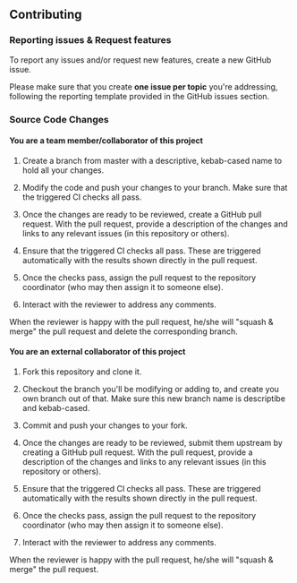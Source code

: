 ## Contributing

### Reporting issues & Request features

To report any issues and/or request new features, create a new GitHub issue. 

Please make sure that you create **one issue per topic** you're addressing, following the reporting template provided in the GitHub issues section.

### Source Code Changes

#### You are a team member/collaborator of this project 

1. Create a branch from master with a descriptive, kebab-cased name
  to hold all your changes.

2. Modify the code and push your changes to your branch. Make sure that
  the triggered CI checks all pass.

3. Once the changes are ready to be reviewed, create a GitHub pull
  request.  With the pull request, provide a description of the
  changes and links to any relevant issues (in this repository or
  others). 

4. Ensure that the triggered CI checks all pass.  These are triggered
  automatically with the results shown directly in the pull request.

5. Once the checks pass, assign the pull request to the repository
  coordinator (who may then assign it to someone else).

6. Interact with the reviewer to address any comments.

When the reviewer is happy with the pull request, he/she will "squash
& merge" the pull request and delete the corresponding branch.


#### You are an external collaborator of this project

1. Fork this repository and clone it.

2. Checkout the branch you'll be modifying or adding to, and create 
you own branch out of that. Make sure this new branch name is descriptibe 
and kebab-cased.

3. Commit and push your changes to your fork.

4. Once the changes are ready to be reviewed, submit them upstream by 
 creating a GitHub pull request.  With the pull request, provide a description of the
  changes and links to any relevant issues (in this repository or
  others). 

5. Ensure that the triggered CI checks all pass.  These are triggered
  automatically with the results shown directly in the pull request.

6. Once the checks pass, assign the pull request to the repository
  coordinator (who may then assign it to someone else).

7. Interact with the reviewer to address any comments.

When the reviewer is happy with the pull request, he/she will "squash
& merge" the pull request.
